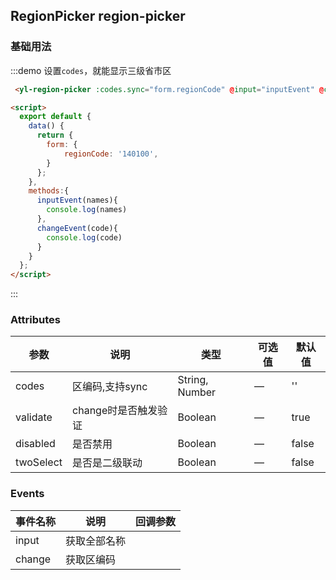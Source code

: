 ## RegionPicker region-picker


### 基础用法
:::demo 设置`codes`，就能显示三级省市区
```html
 <yl-region-picker :codes.sync="form.regionCode" @input="inputEvent" @change="changeEvent" :twoSelect="true"></yl-region-picker>

<script>
  export default {
    data() {
      return {
        form: {
            regionCode: '140100',
        }
      };
    },
    methods:{
      inputEvent(names){
        console.log(names)
      },
      changeEvent(code){
        console.log(code)
      }
    }
  };
</script>
```
:::
                                   
### Attributes
| 参数      | 说明          | 类型      | 可选值                          | 默认值  |
|---------- |-------------- |---------- |--------------------------------  |-------- |
| codes   | 区编码,支持sync | String, Number | — | '' |
| validate   | change时是否触发验证 | Boolean | — | true |
| disabled   | 是否禁用 | Boolean | — | false |
| twoSelect   | 是否是二级联动 | Boolean | — | false |

### Events
| 事件名称      | 说明    | 回调参数      |
|---------- |-------- |---------- |
| input  | 获取全部名称 |   |
| change  | 获取区编码 |   |
